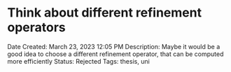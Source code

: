 # Think about different refinement operators

Date Created: March 23, 2023 12:05 PM
Description: Maybe it would be a good idea to choose a different refinement operator, that can be computed more efficiently
Status: Rejected
Tags: thesis, uni
